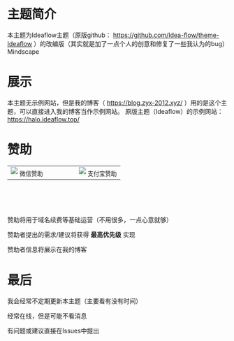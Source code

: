 # 主题简介

本主题为Ideaflow主题（原版github： https://github.com/Idea-flow/theme-Ideaflow ）的改编版（其实就是加了一点个人的创意和修复了一些我认为的bug）Mindscape

# 展示

本主题无示例网站，但是我的博客（ https://blog.zyx-2012.xyz/ ）用的是这个主题，可以直接进入我的博客当作示例网站。
原版主题（Ideaflow）的示例网站：https://halo.ideaflow.top/

# 赞助

<table align="center">
  <tr>
    <td align="center">
      <img src="https://github.com/user-attachments/assets/4ae471d5-a5c1-4633-95bd-df0a4cbe8fd3" />
      <sub>微信赞助</sub>
    </td>
    <td width="50"></td>
    <td align="center">
      <img src="https://github.com/user-attachments/assets/7cc0256c-0741-4a27-9954-bd2df2ca648e" />
      <sub>支付宝赞助</sub>
    </td>
  </tr>
</table>
<br><br><br>

赞助将用于域名续费等基础运营（不用很多，一点心意就够）

赞助者提出的需求/建议将获得 **最高优先级** 实现

赞助者信息将展示在我的博客

# 最后

我会经常不定期更新本主题（主要看有没有时间）

经常在线，但是可能不看消息

有问题或建议直接在Issues中提出
